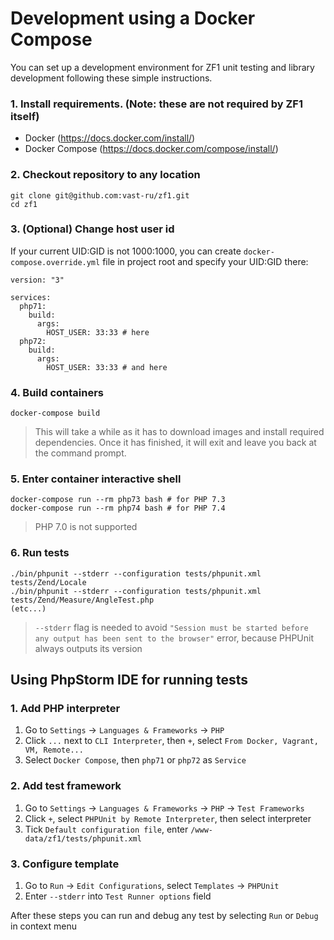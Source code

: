 # Development using a Docker Compose

You can set up a development environment for ZF1 unit testing and library 
development following these simple instructions.

### 1. Install requirements. (Note: these are not required by ZF1 itself)

- Docker (https://docs.docker.com/install/)
- Docker Compose (https://docs.docker.com/compose/install/)

### 2. Checkout repository to any location

    git clone git@github.com:vast-ru/zf1.git
    cd zf1

### 3. (Optional) Change host user id

If your current UID:GID is not 1000:1000, you can create `docker-compose.override.yml` file in project root
and specify your UID:GID there:

    version: "3"

    services:
      php71:
        build:
          args:
            HOST_USER: 33:33 # here
      php72:
        build:
          args:
            HOST_USER: 33:33 # and here

### 4. Build containers

    docker-compose build

> This will take a while as it has to download images and install required dependencies.
> Once it has finished, it will exit and leave you back at the command prompt.

### 5. Enter container interactive shell

    docker-compose run --rm php73 bash # for PHP 7.3
    docker-compose run --rm php74 bash # for PHP 7.4

> PHP 7.0 is not supported

### 6. Run tests

    ./bin/phpunit --stderr --configuration tests/phpunit.xml tests/Zend/Locale
    ./bin/phpunit --stderr --configuration tests/phpunit.xml tests/Zend/Measure/AngleTest.php
    (etc...)

> `--stderr` flag is needed to avoid `"Session must be started before any output has been
  sent to the browser"` error,
> because PHPUnit always outputs its version

## Using PhpStorm IDE for running tests

### 1. Add PHP interpreter

1. Go to `Settings` -> `Languages & Frameworks` -> `PHP`
2. Click `...` next to `CLI Interpreter`, then `+`,
   select `From Docker, Vagrant, VM, Remote...`
3. Select `Docker Compose`, then `php71` or `php72` as `Service`

### 2. Add test framework

1. Go to `Settings` -> `Languages & Frameworks` -> `PHP` -> `Test Frameworks`
2. Click `+`, select `PHPUnit by Remote Interpreter`, then select interpreter
3. Tick `Default configuration file`, enter `/www-data/zf1/tests/phpunit.xml`

### 3. Configure template

1. Go to `Run` -> `Edit Configurations`, select `Templates` -> `PHPUnit`
2. Enter `--stderr` into `Test Runner options` field

After these steps you can run and debug any test by selecting `Run` or `Debug` in
context menu 
